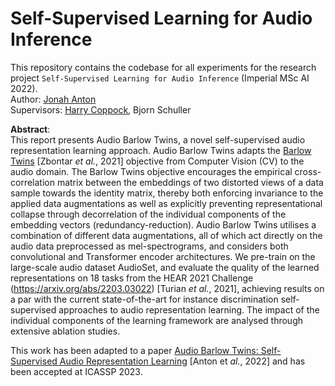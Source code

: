 # Self-Supervised Learning for Audio Inference
This repository contains the codebase for all experiments for the research project `Self-Supervised Learning for Audio Inference` (Imperial MSc AI 2022). <br />
Author: [Jonah Anton](https://github.com/jonahanton) <br />
Supervisors: [Harry Coppock](https://harrycoppock.com/), Bjorn Schuller

**Abstract**: <br />
This report presents Audio Barlow Twins, a novel self-supervised audio representation learning approach. Audio Barlow Twins adapts the [Barlow Twins](https://arxiv.org/abs/2103.03230) [Zbontar _et al._, 2021] objective from Computer Vision (CV) to the audio domain. The Barlow Twins objective encourages the empirical cross-correlation matrix between the embeddings of two distorted views of a data sample towards the identity matrix, thereby both enforcing invariance to the applied data augmentations as well as explicitly preventing representational collapse through decorrelation of the individual components of the embedding vectors (redundancy-reduction). Audio Barlow Twins utilises a combination of different data augmentations, all of which act directly on the audio data preprocessed as mel-spectrograms, and considers both convolutional and Transformer encoder architectures. We pre-train on the large-scale audio dataset AudioSet, and evaluate the quality of the learned representations on 18 tasks from the HEAR 2021 Challenge (https://arxiv.org/abs/2203.03022) [Turian _et al._, 2021], achieving results on a par with the current state-of-the-art for instance discrimination self-supervised approaches to audio representation learning. The impact of the individual components of the learning framework are analysed through extensive ablation studies.
<br />

This work has been adapted to a paper [Audio Barlow Twins: Self-Supervised Audio Representation Learning](https://arxiv.org/pdf/2209.14345.pdf) [Anton et _al._, 2022] and has been accepted at ICASSP 2023.

